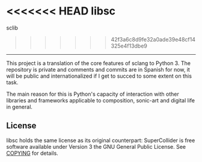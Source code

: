 <<<<<<< HEAD
libsc
=======
sclib
>>>>>>> 42f3a6c8d9fe32a0ade39e48cf14325e4f13dbe9
-----

This project is a translation of the core features of sclang to Python 3. The repository is private and comments and commits are in Spanish for now, it will be public and internationalized if I get to succed to some extent on this task.

The main reason for this is Python's capacity of interaction with other libraries and frameworks applicable to composition, sonic-art and digital life in general.

License
-------

libsc holds the same license as its original counterpart: SuperCollider is free software available under Version 3 the GNU General Public License. See [COPYING](COPYING) for details.
